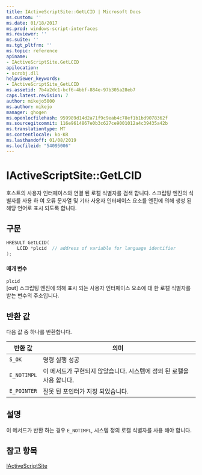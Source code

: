 ```yaml
---
title: IActiveScriptSite::GetLCID | Microsoft Docs
ms.custom: ''
ms.date: 01/18/2017
ms.prod: windows-script-interfaces
ms.reviewer: ''
ms.suite: ''
ms.tgt_pltfrm: ''
ms.topic: reference
apiname:
- IActiveScriptSite.GetLCID
apilocation:
- scrobj.dll
helpviewer_keywords:
- IActiveScriptSite_GetLCID
ms.assetid: 7b4a2dc1-bcf6-4bbf-884e-97b305a28eb7
caps.latest.revision: 7
author: mikejo5000
ms.author: mikejo
manager: ghogen
ms.openlocfilehash: 959989d14d2a71f9c9eab4c78ef1b1bd9078362f
ms.sourcegitcommit: 116e9614867e0b3c627ce9001012a4c39435a42b
ms.translationtype: MT
ms.contentlocale: ko-KR
ms.lasthandoff: 01/08/2019
ms.locfileid: "54095006"
---
```

# <a name="iactivescriptsitegetlcid"></a>IActiveScriptSite::GetLCID
호스트의 사용자 인터페이스와 연결 된 로캘 식별자를 검색 합니다. 스크립팅 엔진의 식별자를 사용 하 여 오류 문자열 및 기타 사용자 인터페이스 요소를 엔진에 의해 생성 된 해당 언어로 표시 되도록 합니다.  
  
## <a name="syntax"></a>구문  
  
```cpp
HRESULT GetLCID(  
    LCID *plcid  // address of variable for language identifier  
);  
```  
  
#### <a name="parameters"></a>매개 변수  
 `plcid`  
 [out] 스크립팅 엔진에 의해 표시 되는 사용자 인터페이스 요소에 대 한 로캘 식별자를 받는 변수의 주소입니다.  
  
## <a name="return-value"></a>반환 값  
 다음 값 중 하나를 반환합니다.  
  
|반환 값|의미|  
|------------------|-------------|  
|`S_OK`|명령 실행 성공|  
|`E_NOTIMPL`|이 메서드가 구현되지 않았습니다. 시스템에 정의 된 로캘을 사용 합니다.|  
|`E_POINTER`|잘못 된 포인터가 지정 되었습니다.|  
  
## <a name="remarks"></a>설명  
 이 메서드가 반환 하는 경우 `E_NOTIMPL`, 시스템 정의 로캘 식별자를 사용 해야 합니다.  
  
## <a name="see-also"></a>참고 항목  
 [IActiveScriptSite](../../winscript/reference/iactivescriptsite.md)